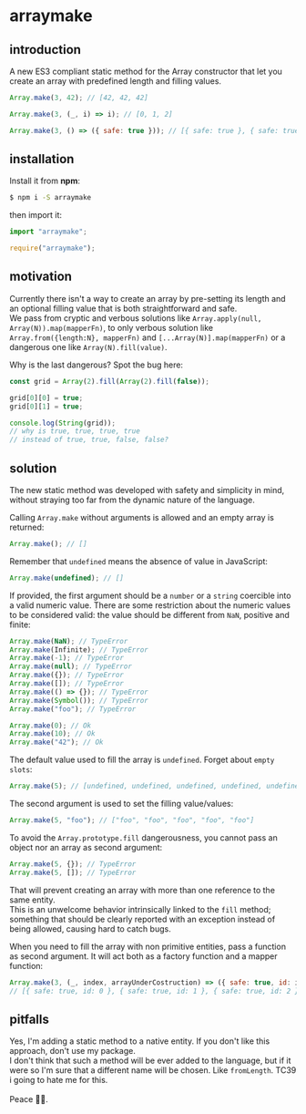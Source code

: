 # arraymake

## introduction

A new ES3 compliant static method for the Array constructor that let you create an array with predefined length and filling values.

```js
Array.make(3, 42); // [42, 42, 42]

Array.make(3, (_, i) => i); // [0, 1, 2]

Array.make(3, () => ({ safe: true })); // [{ safe: true }, { safe: true }, { safe: true }]
```

## installation

Install it from __npm__:
```sh
$ npm i -S arraymake
```

then import it:
```js
import "arraymake";

require("arraymake");
```

##  motivation

Currently there isn't a way to create an array by pre-setting its length and an optional filling value that is both straightforward and safe.\
We pass from cryptic and verbous solutions like `Array.apply(null, Array(N)).map(mapperFn)`, to only verbous solution like `Array.from({length:N}, mapperFn)` and `[...Array(N)].map(mapperFn)` or a dangerous one like `Array(N).fill(value)`.

Why is the last dangerous? Spot the bug here:
```js
const grid = Array(2).fill(Array(2).fill(false));

grid[0][0] = true;
grid[0][1] = true;

console.log(String(grid));
// why is true, true, true, true
// instead of true, true, false, false?
```

## solution
The new static method was developed with safety and simplicity in mind, without straying too far from the dynamic nature of the language.

Calling `Array.make` without arguments is allowed and an empty array is returned:
```js
Array.make(); // []
```
Remember that `undefined` means the absence of value in JavaScript:
```js
Array.make(undefined); // []
```

If provided, the first argument should be a `number` or a `string` coercible into a valid numeric value. There are some restriction about the numeric values to be considered valid: the value should be different from `NaN`, positive and finite:
```js
Array.make(NaN); // TypeError
Array.make(Infinite); // TypeError
Array.make(-1); // TypeError
Array.make(null); // TypeError
Array.make({}); // TypeError
Array.make([]); // TypeError
Array.make(() => {}); // TypeError
Array.make(Symbol()); // TypeError
Array.make("foo"); // TypeError

Array.make(0); // Ok
Array.make(10); // Ok
Array.make("42"); // Ok
```

The default value used to fill the array is `undefined`. Forget about `empty slots`:
```js
Array.make(5); // [undefined, undefined, undefined, undefined, undefined]
```

The second argument is used to set the filling value/values:
```js
Array.make(5, "foo"); // ["foo", "foo", "foo", "foo", "foo"]
```

To avoid the `Array.prototype.fill` dangerousness, you cannot pass an object nor an array as second argument:
```js
Array.make(5, {}); // TypeError
Array.make(5, []); // TypeError
```
That will prevent creating an array with more than one reference to the same entity.\
This is an unwelcome behavior intrinsically linked to the `fill` method; something that should be clearly reported with an exception instead of being allowed, causing hard to catch bugs.

When you need to fill the array with non primitive entities, pass a function as second argument. It will act both as a factory function and a mapper function:
```js
Array.make(3, (_, index, arrayUnderCostruction) => ({ safe: true, id: index }));
// [{ safe: true, id: 0 }, { safe: true, id: 1 }, { safe: true, id: 2 }]
```

## pitfalls

Yes, I'm adding a static method to a native entity. If you don't like this approach, don't use my package.\
I don't think that such a method will be ever added to the language, but if it were so I'm sure that a different name will be chosen. Like `fromLength`.
TC39 i going to hate me for this.\
 \
Peace ✌🏻.